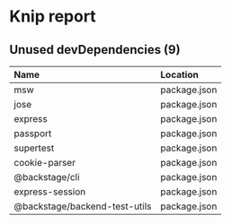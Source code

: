 # Knip report

## Unused devDependencies (9)

| Name                          | Location     |
|:------------------------------|:-------------|
| msw                           | package.json |
| jose                          | package.json |
| express                       | package.json |
| passport                      | package.json |
| supertest                     | package.json |
| cookie-parser                 | package.json |
| @backstage/cli                | package.json |
| express-session               | package.json |
| @backstage/backend-test-utils | package.json |

